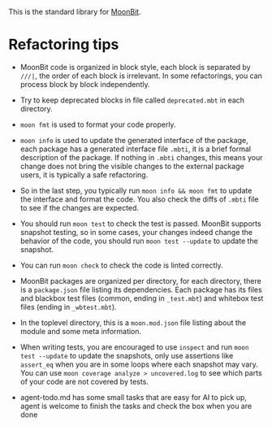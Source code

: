 This is the standard library for [MoonBit](docs.moonbitlang.com).

# Refactoring tips

- MoonBit code is organized in block style, each block is separated by `///|`,
the order of each block is irrelevant. In some refactorings, you can process
block by block independently.

- Try to keep deprecated blocks in file called `deprecated.mbt`  in each directory.

- `moon fmt` is used to format your code properly.

- `moon info` is used to update the generated interface of the package, each package
has a generated interface file `.mbti`, it is a brief formal description of the package. 
If nothing in `.mbti` changes, this means your change does not bring the visible changes to the external package users, 
it is typically a safe refactoring.

- So in the last step, you typically run `moon info && moon fmt` to update the interface and format the code. You also
check the diffs of `.mbti` file to see if the changes are expected.

- You should run `moon test` to check the test is passed. MoonBit supports snapshot testing, so in some cases,
your changes indeed change the behavior of the code, you should run `moon test --update` to update the snapshot.

- You can run `moon check` to check the code is linted correctly.

- MoonBit packages are organized per directory, for each directory, there is a `package.json` file listing its dependencies.
Each package has its files and blackbox test files (common, ending in `_test.mbt`) and whitebox test files (ending in `_wbtest.mbt`).

- In the toplevel directory, this is a `moon.mod.json` file listing about the module and some meta information.

- When writing tests, you are encouraged to use `inspect` and run `moon test --update` to update the snapshots, only use assertions
  like `assert_eq` when you are in some loops where each snapshot may vary. You can use `moon coverage analyze > uncovered.log` to see which parts of your code are not covered by tests.

- agent-todo.md has some small tasks that are easy for AI to pick up, agent is welcome to finish the tasks and check the box when you are done
